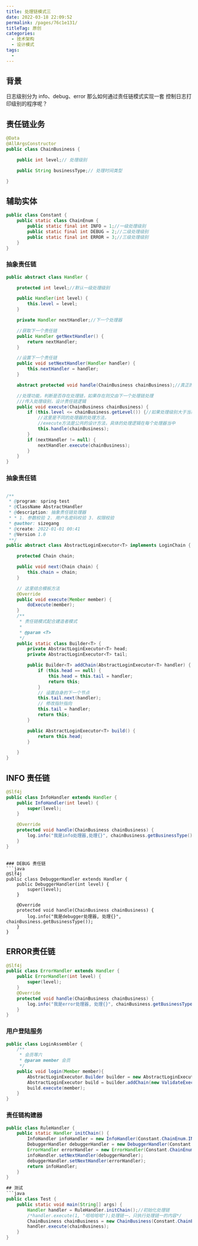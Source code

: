 ```yaml
---
title: 处理链模式三
date: 2022-03-18 22:09:52
permalink: /pages/76c1e131/
titleTag: 原创
categories: 
  - 技术架构
  - 设计模式
tags: 
  - 
---
```

  
## 背景
日志级别分为 info、debug、error
那么如何通过责任链模式实现一套 控制日志打印级别的程序呢？


## 责任链业务
```java 
@Data
@AllArgsConstructor
public class ChainBusiness {

    public int level;// 处理级别

    public String businessType;// 处理时间类型

}

```

## 辅助实体
```java 
public class Constant {
    public static class ChainEnum {
        public static final int INFO = 1;//一级处理级别
        public static final int DEBUG = 2;//二级处理级别
        public static final int ERROR = 3;//三级处理级别
    }
}

```

###  抽象责任链
```java  
public abstract class Handler {

    protected int level;//默认一级处理级别

    public Handler(int level) {
        this.level = level;
    }

    private Handler nextHandler;//下一个处理器

    //获取下一个责任链
    public Handler getNextHandler() {
        return nextHandler;
    }

    //设置下一个责任链
    public void setNextHandler(Handler handler) {
        this.nextHandler = handler;
    }

    abstract protected void handle(ChainBusiness chainBusiness);//真正的处理逻辑在父类中不做处理，在子类中做处理

    //处理功能，判断是否存在处理链，如果存在则交由下一个处理链处理
    ///传入处理级别，设计责任链逻辑
    public void execute(ChainBusiness chainBusiness) {
        if (this.level <= chainBusiness.getLevel()) {//如果处理级别大于当前处理器的处理级别，那么全部处理
            //这里是不同的处理器的处理方法，
            //execute方法是公共的设计方法，具体的处理逻辑在每个处理器当中
            this.handle(chainBusiness);
        }
        if (nextHandler != null) {
            nextHandler.execute(chainBusiness);
        }
    }
}
```


### 抽象责任链
```java  

/**
 * @program: spring-test
 * @ClassName AbstractHandler
 * @description: 抽象责任链处理器
 * * 1. 参数校验 2. 用户名密码校验 3. 权限校验
 * @author: sizegang
 * @create: 2022-01-01 00:41
 * @Version 1.0
 **/
public abstract class AbstractLoginExecutor<T> implements LoginChain {

    protected Chain chain;

    public void next(Chain chain) {
        this.chain = chain;
    }

    // 这里结合模板方法
    @Override
    public void execute(Member member) {
        doExecute(member);
    }
    /**
     * 责任链模式配合建造者模式
     *
     * @param <T>
     */
    public static class Builder<T> {
        private AbstractLoginExecutor<T> head;
        private AbstractLoginExecutor<T> tail;

        public Builder<T> addChain(AbstractLoginExecutor<T> handler) {
            if (this.head == null) {
                this.head = this.tail = handler;
                return this;
            }
            // 设置自身的下一个节点
            this.tail.next(handler);
            // 修改指针指向
            this.tail = handler;
            return this;
        }

        public AbstractLoginExecutor<T> build() {
            return this.head;
        }

    }
}
```
## INFO 责任链
```java  
@Slf4j
public class InfoHandler extends Handler {
    public InfoHandler(int level) {
        super(level);
    }

    @Override
    protected void handle(ChainBusiness chainBusiness) {
        log.info("我是info处理器,处理{}", chainBusiness.getBusinessType());
    }
}
```

```

### DEBUG 责任链
```java 
@Slf4j
public class DebuggerHandler extends Handler {
    public DebuggerHandler(int level) {
        super(level);
    }

    @Override
    protected void handle(ChainBusiness chainBusiness) {
        log.info("我是debugger处理器, 处理{}", chainBusiness.getBusinessType());
    }
}

```

## ERROR责任链
```java  
@Slf4j
public class ErrorHandler extends Handler {
    public ErrorHandler(int level) {
        super(level);
    }
    @Override
    protected void handle(ChainBusiness chainBusiness) {
        log.info("我是error处理器, 处理{}", chainBusiness.getBusinessType());
    }
}

```

### 用户登陆服务
```java  
public class LoginAssembler {
    /**
     * 会员等六
     * @param member 会员
     */
    public void login(Member member){
        AbstractLoginExecutor.Builder builder = new AbstractLoginExecutor.Builder();
        AbstractLoginExecutor build = builder.addChain(new ValidateExecutor()).addChain(new LoginExecutor()).addChain(new AuthHandler()).build();
        build.execute(member);
    }
}
```
### 责任链构建器
```java  
public class RuleHandler {
    public static Handler initChain() {
        InfoHandler infoHandler = new InfoHandler(Constant.ChainEnum.INFO);
        DebuggerHandler debuggerHandler = new DebuggerHandler(Constant.ChainEnum.DEBUG);
        ErrorHandler errorHandler = new ErrorHandler(Constant.ChainEnum.ERROR);
        infoHandler.setNextHandler(debuggerHandler);
        debuggerHandler.setNextHandler(errorHandler);
        return infoHandler;
    }
}

## 测试
```java  
public class Test {
    public static void main(String[] args) {
        Handler handler = RuleHandler.initChain();//初始化处理链
        /*handler.execute(1, "哈哈哈哈");处理链一，只执行处理链一的内容*/
        ChainBusiness chainBusiness = new ChainBusiness(Constant.ChainEnum.DEBUG, "debugger");
        handler.execute(chainBusiness);
    }
}

```
